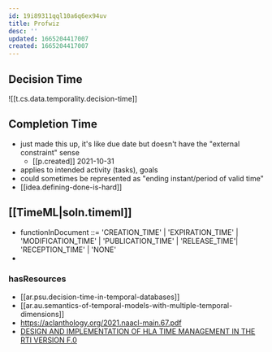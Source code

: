 ```yaml
---
id: 19i89311qql10a6q6ex94uv
title: Profwiz
desc: ''
updated: 1665204417007
created: 1665204417007
---
```



## Decision Time

![[t.cs.data.temporality.decision-time]]

## Completion Time

- just made this up, it's like due date but doesn't have the "external constraint" sense 
  - [[p.created]] 2021-10-31
- applies to intended activity (tasks), goals
- could sometimes be represented as "ending instant/period of valid time"
- [[idea.defining-done-is-hard]]

## [[TimeML|soln.timeml]]

- functionInDocument ::= 'CREATION_TIME' | 'EXPIRATION_TIME' | 'MODIFICATION_TIME' | 'PUBLICATION_TIME' | 'RELEASE_TIME'| 'RECEPTION_TIME' | 'NONE' 
- 

### hasResources

- [[ar.psu.decision-time-in-temporal-databases]]
- [[ar.au.semantics-of-temporal-models-with-multiple-temporal-dimensions]]
- https://aclanthology.org/2021.naacl-main.67.pdf
- [DESIGN AND IMPLEMENTATION OF HLA TIME MANAGEMENT
IN THE RTI VERSION F.0](https://www.informs-sim.org/wsc97papers/0373.PDF)